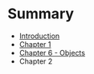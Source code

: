 # Summary

* [Introduction](introduction.md)
* [Chapter 1](chapter_1.md)
* [Chapter 6 - Objects](chapter_6.md)
* Chapter 2

